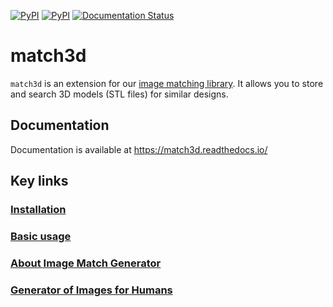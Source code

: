 [![PyPI](https://img.shields.io/pypi/status/match3d.svg?maxAge=2592000)](https://pypi.python.org/pypi/match3d)
[![PyPI](https://img.shields.io/pypi/v/match3d.svg)](https://pypi.python.org/pypi/match3d)
[![Documentation Status](https://readthedocs.org/projects/match3d/badge/?version=latest)](https://match3d.readthedocs.org/en/latest/)

# match3d

`match3d` is an extension for our [image matching library](https://github.com/ascribe/image-match).
It allows you to store and search 3D models (STL files) for similar designs.

## Documentation
Documentation is available at https://match3d.readthedocs.io/

## Key links

### [Installation](http://match3d.readthedocs.io/en/latest/install.html)
### [Basic usage](http://match3d.readthedocs.io/en/latest/usage.html)
### [About Image Match Generator](http://match3d.readthedocs.io/en/latest/imagematchgen.html)
### [Generator of Images for Humans](http://match3d.readthedocs.io/en/latest/imagegenhum.html)
